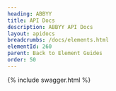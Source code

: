 ```yaml
---
heading: ABBYY
title: API Docs
description: ABBYY API Docs
layout: apidocs
breadcrumbs: /docs/elements.html
elementId: 260
parent: Back to Element Guides
order: 50
---
```


{% include swagger.html %}
